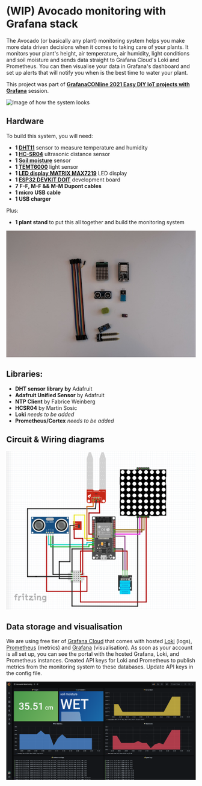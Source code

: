 # (WIP) Avocado monitoring with Grafana stack

The Avocado (or basically any plant) monitoring system helps you make more data driven decisions when it comes to taking care of your plants. It monitors your plant's height, air temperature, air humidity, light conditions and soil moisture and sends data straight to Grafana Cloud's Loki and Prometheus. You can then visualise your data in Grafana's dashboard and set up alerts that will notify you when is the best time to water your plant.

This project was part of **[GrafanaCONline 2021 Easy DIY IoT projects with Grafana](https://grafana.com/go/grafanaconline/2021/diy-iot/)** session.

<img src="imgs/system.jpg" width="700" title="Image of how the system looks">

## Hardware

To build this system, you will need:

- **1 [DHT11](https://components101.com/sensors/dht11-temperature-sensor)** sensor to measure temperature and humidity
- **1 [HC-SR04](https://components101.com/sensors/ultrasonic-sensor-working-pinout-datasheet)** ultrasonic distance sensor
- **1 [Soil moisture](https://components101.com/modules/soil-moisture-sensor-module)** sensor
- **1 [TEMT6000](https://learn.sparkfun.com/tutorials/temt6000-ambient-light-sensor-hookup-guide/all)** light sensor
- **1 [LED display MATRIX MAX7219](https://components101.com/displays/8x8-led-matrix-module)** LED display
- **1 [ESP32 DEVKIT DOIT](https://randomnerdtutorials.com/getting-started-with-esp32/)** development board
- **7 F-F, M-F && M-M Dupont cables**
- **1 micro USB cable**
- **1 USB charger**

Plus:
- **1 plant stand** to put this all together and build the monitoring system

![Image of hardware](imgs/setup.jpg)

## Libraries:

- **DHT sensor library by** Adafruit
- **Adafruit Unified Sensor** by Adafruit
- **NTP Client** by Fabrice Weinberg
- **HCSR04** by Martin Sosic
- **Loki** *needs to be added*
- **Prometheus/Cortex** *needs to be added*


## Circuit & Wiring diagrams

<img src="imgs/wire_diagram.png" width="700" title="Wire diagram">

## Data storage and visualisation

We are using free tier of [Grafana Cloud](https://grafana.com/products/cloud/) that comes with hosted [Loki](https://grafana.com/oss/loki/) (logs), [Prometheus](https://grafana.com/oss/prometheus/) (metrics) and [Grafana](https://grafana.com/oss/grafana/) (visualisation). As soon as your account is all set up, you can see the portal with the hosted Grafana, Loki, and Prometheus instances. Created API keys for Loki and Prometheus to publish metrics from the monitoring system to these databases. Update API keys in the config file.

 ![Grafana dashboard](imgs/dashboard.png)


